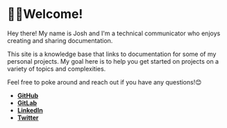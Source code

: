 # 👋🏼Welcome!

Hey there! My name is Josh and I'm a technical communicator who enjoys creating and sharing documentation. 

This site is a knowledge base that links to documentation for some of my personal projects. My goal here is to help you get started on projects on a variety of topics and complexities.

Feel free to poke around and reach out if you have any questions!😊

- **[GitHub](https://github.com/josh-wong)**
- **[GitLab](https://gitlab.com/josh-wong)**
- **[LinkedIn](https://www.linkedin.com/in/wongjoshua/)** 
- **[Twitter](https://twitter.com/josh_in_japan)**
